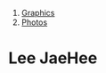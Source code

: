 

<html>
<head>
  <title>Lee JaeHee</title>
</head>
<body>

</body>
<ol>
  <li><a href="1.html">Graphics</a></li>
  <li><a href="2.html">Photos</a></li>
</ol>
<h1>Lee JaeHee</h1>
